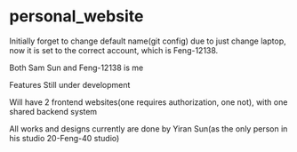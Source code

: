 # personal_website

Initially forget to change default name(git config) due to just change laptop, now it is set to the correct account, which is Feng-12138. 

Both Sam Sun and Feng-12138 is me

Features Still under development

Will have 2 frontend websites(one requires authorization, one not), with one shared backend system

All works and designs currently are done by Yiran Sun(as the only person in his studio 20-Feng-40 studio)
